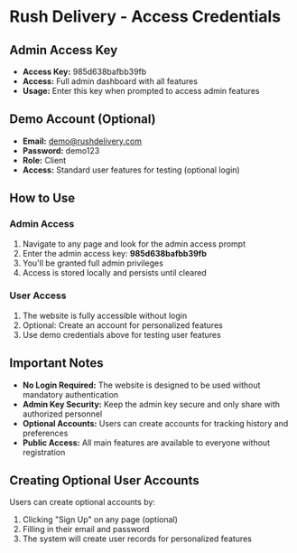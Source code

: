 # Rush Delivery - Access Credentials

## Admin Access Key
- **Access Key:** 985d638bafbb39fb
- **Access:** Full admin dashboard with all features
- **Usage:** Enter this key when prompted to access admin features

## Demo Account (Optional)
- **Email:** demo@rushdelivery.com
- **Password:** demo123
- **Role:** Client
- **Access:** Standard user features for testing (optional login)

## How to Use

### Admin Access
1. Navigate to any page and look for the admin access prompt
2. Enter the admin access key: **985d638bafbb39fb**
3. You'll be granted full admin privileges
4. Access is stored locally and persists until cleared

### User Access
1. The website is fully accessible without login
2. Optional: Create an account for personalized features
3. Use demo credentials above for testing user features

## Important Notes

- **No Login Required:** The website is designed to be used without mandatory authentication
- **Admin Key Security:** Keep the admin key secure and only share with authorized personnel
- **Optional Accounts:** Users can create accounts for tracking history and preferences
- **Public Access:** All main features are available to everyone without registration

## Creating Optional User Accounts

Users can create optional accounts by:
1. Clicking "Sign Up" on any page (optional)
2. Filling in their email and password
3. The system will create user records for personalized features
